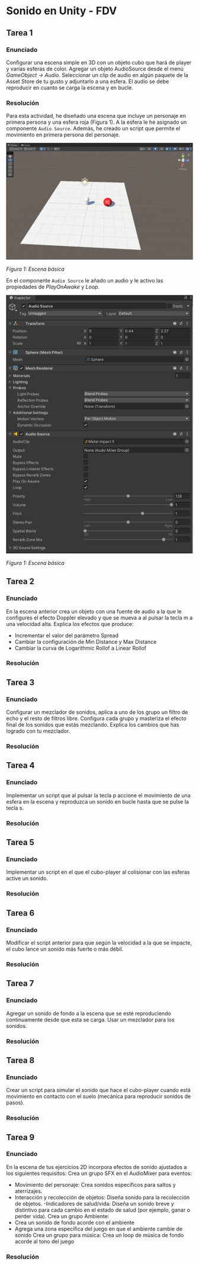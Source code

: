 # Sonido en Unity - FDV

## Tarea 1

### Enunciado

Configurar una escena simple en 3D con un objeto cubo que hará de player y varias esferas de color. Agregar un objeto AudioSource desde el menú *GameObject → Audio*. Seleccionar un clip de audio en algún paquete de la Asset Store de tu gusto y adjuntarlo a una esfera. El audio se debe reproducir en cuanto se carga la escena y en bucle.

### Resolución

Para esta actividad, he diseñado una escena que incluye un personaje en primera persona y una esfera roja (Figura 1). A la esfera le he asignado un componente `Audio Source`. Además, he creado un script que permite el movimiento en primera persona del personaje.

![Descripción de la imagen](images/1.0.png)

*Figura 1: Escena básica*

En el componente `Audio Source` le añado un audio y le activo las propiedades de *PlayOnAwake* y *Loop*.

![Descripción de la imagen](images/1.png)

*Figura 1: Escena básica*

## Tarea 2

### Enunciado

En la escena anterior crea un objeto con una fuente de audio a la que le configures el efecto Doppler elevado y que se mueva a al pulsar la tecla m a una velocidad alta. Explica los efectos que produce:

- Incrementar el valor del parámetro Spread
- Cambiar la configuración de Min Distance y Max Distance
- Cambiar la curva de Logarithmic Rollof a Linear Rollof

### Resolución

## Tarea 3

### Enunciado

Configurar un mezclador de sonidos, aplica a uno de los grupo un filtro de echo y el resto de filtros libre. Configura cada grupo y masteriza el efecto final de los sonidos que estás mezclando. Explica los cambios que has logrado con tu mezclador.

### Resolución

## Tarea 4  

### Enunciado

Implementar un script que al pulsar la tecla p accione el movimiento de una esfera en la escena y reproduzca un sonido en bucle hasta que se pulse la tecla s.

### Resolución

## Tarea 5 

### Enunciado

Implementar un script en el que el cubo-player al colisionar con las esferas active un sonido.

### Resolución

## Tarea 6

### Enunciado

Modificar el script anterior para que según la velocidad a la que se impacte, el cubo lance un sonido más fuerte o más débil.

### Resolución

## Tarea 7

### Enunciado

Agregar un sonido de fondo a la escena que se esté reproduciendo continuamente desde que esta se carga. Usar un mezclador para los sonidos.

### Resolución

## Tarea 8

### Enunciado

Crear un script para simular el sonido que hace el cubo-player cuando está movimiento en contacto con el suelo (mecánica para reproducir sonidos de pasos).

### Resolución

## Tarea 9

### Enunciado

En la escena de tus ejercicios 2D incorpora efectos de sonido ajustados a los siguientes requisitos:
Crea un grupo SFX en el AudioMixer para eventos:
- Movimiento del personaje: Crea sonidos específicos para saltos y aterrizajes.
- Interacción y recolección de objetos: Diseña sonido para la recolección de objetos.
-Indicadores de salud/vida: Diseña un sonido breve y distintivo para cada cambio en el estado de salud (por ejemplo, ganar o perder vida).
Crea un grupo Ambiente:
- Crea un sonido de fondo acorde con el ambiente
- Agrega una zona específica del juego en que el ambiente cambie de sonido
Crea un grupo para música: Crea un loop de música de fondo acorde al tono del juego

### Resolución